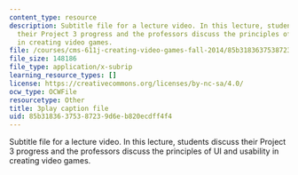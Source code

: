 ```yaml
---
content_type: resource
description: Subtitle file for a lecture video. In this lecture, students discuss
  their Project 3 progress and the professors discuss the principles of UI and usability
  in creating video games.
file: /courses/cms-611j-creating-video-games-fall-2014/85b31836375387239d6eb820ecdff4f4_-SHXUwpVgXU.srt
file_size: 148186
file_type: application/x-subrip
learning_resource_types: []
license: https://creativecommons.org/licenses/by-nc-sa/4.0/
ocw_type: OCWFile
resourcetype: Other
title: 3play caption file
uid: 85b31836-3753-8723-9d6e-b820ecdff4f4
---
```

Subtitle file for a lecture video. In this lecture, students discuss their Project 3 progress and the professors discuss the principles of UI and usability in creating video games.